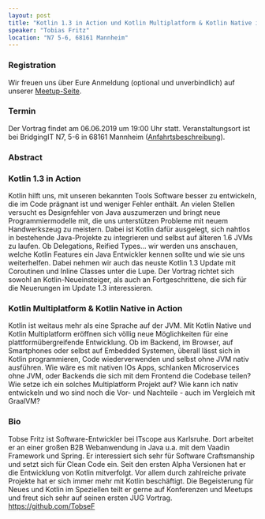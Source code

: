 ```yaml
---
layout: post
title: "Kotlin 1.3 in Action und Kotlin Multiplatform & Kotlin Native in Action"
speaker: "Tobias Fritz"
location: "N7 5-6, 68161 Mannheim"
---
```


### Registration

Wir freuen uns über Eure Anmeldung (optional und unverbindlich) auf unserer [Meetup-Seite](https://www.meetup.com/de-DE/mannheim-java-usergroup/events/260763702/).

### Termin

Der Vortrag findet am 06.06.2019 um 19:00 Uhr statt. Veranstaltungsort ist bei BridgingIT N7, 5-6 in 68161 Mannheim  ([Anfahrtsbeschreibung](https://www.bridging-it.de/media/anfahrtsbeschreibungen/wegbeschreibung-mannheim.pdf)).
### Abstract

### Kotlin 1.3 in Action

Kotlin hilft uns, mit unseren bekannten Tools Software besser zu entwickeln, die im Code prägnant ist und weniger Fehler enthält. An vielen Stellen versucht es Designfehler von Java auszumerzen und bringt neue Programmiermodelle mit, die uns unterstützen Probleme mit neuem Handwerkszeug zu meistern. Dabei ist Kotlin dafür ausgelegt, sich nahtlos in bestehende Java-Projekte zu integrieren und selbst auf älteren 1.6 JVMs zu laufen. Ob Delegations, Reified Types... wir werden uns anschauen, welche Kotlin Features ein Java Entwickler kennen sollte und wie sie uns weiterhelfen. Dabei nehmen wir auch das neuste Kotlin 1.3 Update mit Coroutinen und Inline Classes unter die Lupe.
Der Vortrag richtet sich sowohl an Kotlin-Neueinsteiger, als auch an Fortgeschrittene, die sich für die Neuerungen im Update 1.3 interessieren.
 
### Kotlin Multiplatform & Kotlin Native in Action

Kotlin ist weitaus mehr als eine Sprache auf der JVM. Mit Kotlin Native und Kotlin Multiplatform eröffnen sich völlig neue Möglichkeiten für eine plattformübergreifende Entwicklung. Ob im Backend, im Browser, auf Smartphones oder selbst auf Embedded Systemen, überall lässt sich in Kotlin programmieren, Code wiederverwenden und selbst ohne JVM nativ ausführen. Wie wäre es mit nativen IOs Apps, schlanken Microservices ohne JVM, oder Backends die sich mit dem Frontend die Codebase teilen? Wie setze ich ein solches Multiplatform Projekt auf? Wie kann ich nativ entwickeln und wo sind noch die Vor- und Nachteile - auch im Vergleich mit GraalVM?

### Bio
Tobse Fritz ist Software-Entwickler bei ITscope aus Karlsruhe. Dort arbeitet er an einer großen B2B Webanwendung in Java u.a. mit dem Vaadin Framework und Spring. Er interessiert sich sehr für Software Craftsmanship und setzt sich für Clean Code ein. Seit den ersten Alpha Versionen hat er die Entwicklung von Kotlin mitverfolgt. Vor allem durch zahlreiche private Projekte hat er sich immer mehr mit Kotlin beschäftigt. Die Begeisterung für Neues und Kotlin im Speziellen teilt er gerne auf Konferenzen und Meetups und freut sich sehr auf seinen ersten JUG Vortrag.
https://github.com/TobseF
